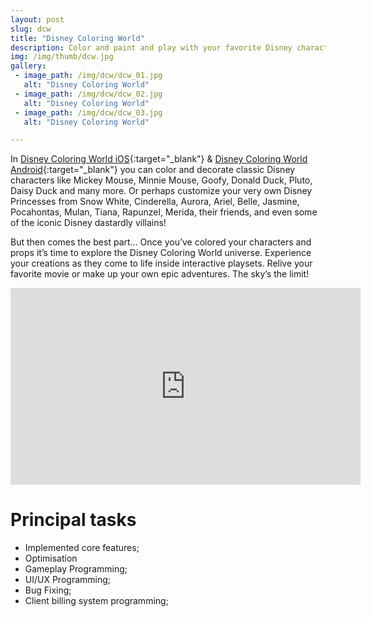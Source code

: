 ```yaml
---
layout: post
slug: dcw
title: "Disney Coloring World"
description: Color and paint and play with your favorite Disney characters!
img: /img/thumb/dcw.jpg
gallery:
 - image_path: /img/dcw/dcw_01.jpg
   alt: "Disney Coloring World"
 - image_path: /img/dcw/dcw_02.jpg
   alt: "Disney Coloring World"
 - image_path: /img/dcw/dcw_03.jpg
   alt: "Disney Coloring World"

---
```


In [Disney Coloring World iOS](https://itunes.apple.com/US/app/id1400326821?mt=8){:target="_blank"} & [Disney Coloring World Android](https://play.google.com/store/apps/details?id=com.storytoys.disney.pixar.coloring.princess.googleplay){:target="_blank"} you can color and decorate classic Disney characters like Mickey Mouse, Minnie Mouse, Goofy, Donald Duck, Pluto, Daisy Duck and many more. Or perhaps customize your very own Disney Princesses from Snow White, Cinderella, Aurora, Ariel, Belle, Jasmine, Pocahontas, Mulan, Tiana, Rapunzel, Merida, their friends, and even some of the iconic Disney dastardly villains!

But then comes the best part… Once you’ve colored your characters and props it’s time to explore the Disney Coloring World universe. Experience your creations as they come to life inside interactive playsets. Relive your favorite movie or make up your own epic adventures. The sky’s the limit!

<p style="text-align:center"><iframe width="560" height="315" src="https://www.youtube.com/embed/gauYDfia5EQ" frameborder="0" allow="autoplay; encrypted-media" allowfullscreen></iframe></p>

# Principal tasks
- Implemented core features;
- Optimisation
- Gameplay Programming;
- UI/UX Programming;
- Bug Fixing;
- Client billing system programming;
